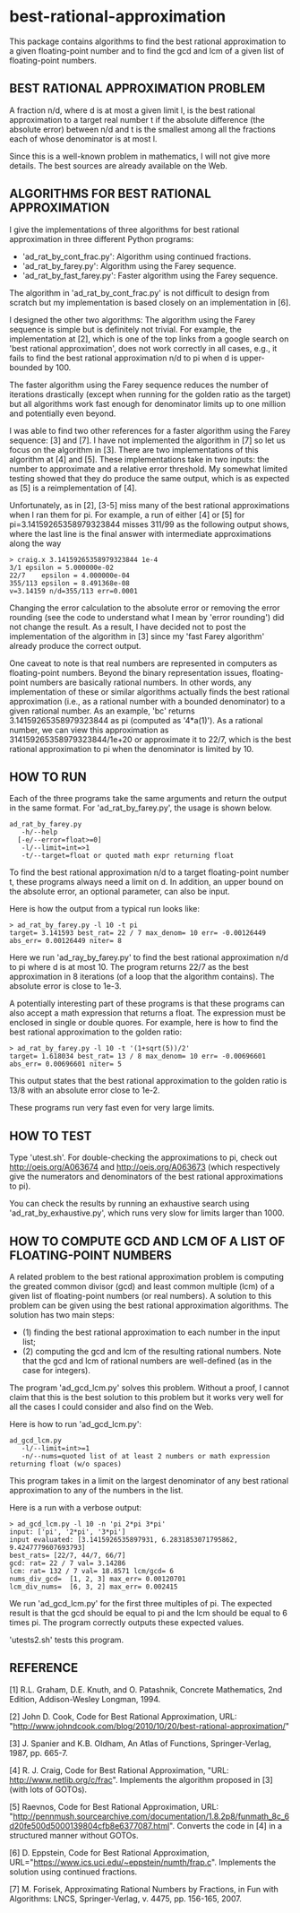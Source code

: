 best-rational-approximation
=============================

This package contains algorithms to find the best rational
approximation to a given floating-point number and to find the gcd and
lcm of a given list of floating-point numbers.

## BEST RATIONAL APPROXIMATION PROBLEM

A fraction n/d, where d is at most a given limit l, is the best
rational approximation to a target real number t if the absolute
difference (the absolute error) between n/d and t is the smallest
among all the fractions each of whose denominator is at most l.

Since this is a well-known problem in mathematics, I will not give more
details. The best sources are already available on the Web.

## ALGORITHMS FOR BEST RATIONAL APPROXIMATION

I give the implementations of three algorithms for best rational
approximation in three different Python programs:
- 'ad_rat_by_cont_frac.py': Algorithm using continued fractions.
- 'ad_rat_by_farey.py': Algorithm using the Farey sequence.
- 'ad_rat_by_fast_farey.py': Faster algorithm using the Farey sequence.

The algorithm in 'ad_rat_by_cont_frac.py' is not difficult to design
from scratch but my implementation is based closely on an
implementation in [6].

I designed the other two algorithms: The algorithm using the Farey
sequence is simple but is definitely not trivial. For example, the
implementation at [2], which is one of the top links from a google
search on 'best rational approximation', does not work correctly in
all cases, e.g., it fails to find the best rational approximation n/d
to pi when d is upper-bounded by 100.

The faster algorithm using the Farey sequence reduces the number of
iterations drastically (except when running for the golden ratio as
the target) but all algorithms work fast enough for denominator limits
up to one million and potentially even beyond.

I was able to find two other references for a faster algorithm using
the Farey sequence: [3] and [7]. I have not implemented the algorithm
in [7] so let us focus on the algorithm in [3]. There are two
implementations of this algorithm at [4] and [5]. These
implementations take in two inputs: the number to approximate and a
relative error threshold. My somewhat limited testing showed that they
do produce the same output, which is as expected as [5] is a
reimplementation of [4].

Unfortunately, as in [2], [3-5] miss many of the best rational
approximations when I ran them for pi. For example, a run of either
[4] or [5] for pi=3.14159265358979323844 misses 311/99 as the
following output shows, where the last line is the final answer with
intermediate approximations along the way

```
> craig.x 3.14159265358979323844 1e-4
3/1	epsilon = 5.000000e-02
22/7	epsilon = 4.000000e-04
355/113	epsilon = 8.491368e-08
v=3.14159 n/d=355/113 err=0.0001
```

Changing the error calculation to the absolute error or removing the
error rounding (see the code to understand what I mean by 'error
rounding') did not change the result. As a result, I have decided not
to post the implementation of the algorithm in [3] since my 'fast
Farey algorithm' already produce the correct output.

One caveat to note is that real numbers are represented in computers
as floating-point numbers. Beyond the binary representation issues,
floating-point numbers are basically rational numbers. In other words,
any implementation of these or similar algorithms actually finds the
best rational approximation (i.e., as a rational number with a bounded
denominator) to a given rational number. As an example, 'bc' returns
3.14159265358979323844 as pi (computed as '4*a(1)'). As a rational
number, we can view this approximation as 314159265358979323844/1e+20
or approximate it to 22/7, which is the best rational approximation to
pi when the denominator is limited by 10.

## HOW TO RUN

Each of the three programs take the same arguments and return the
output in the same format. For 'ad_rat_by_farey.py', the usage is
shown below.

```
ad_rat_by_farey.py 
   -h/--help 
  [-e/--error=float>=0] 
   -l/--limit=int=>1 
   -t/--target=float or quoted math expr returning float
```

To find the best rational approximation n/d to a target floating-point
number t, these programs always need a limit on d. In addition, an
upper bound on the absolute error, an optional parameter, can also be
input.

Here is how the output from a typical run looks like:

```
> ad_rat_by_farey.py -l 10 -t pi
target= 3.141593 best_rat= 22 / 7 max_denom= 10 err= -0.00126449 abs_err= 0.00126449 niter= 8
```

Here we run 'ad_ray_by_farey.py' to find the best rational
approximation n/d to pi where d is at most 10. The program returns
22/7 as the best approximation in 8 iterations (of a loop that the
algorithm contains). The absolute error is close to 1e-3.

A potentially interesting part of these programs is that these
programs can also accept a math expression that returns a float. The
expression must be enclosed in single or double quores. For example,
here is how to find the best rational approximation to the golden
ratio:

```
> ad_rat_by_farey.py -l 10 -t '(1+sqrt(5))/2'
target= 1.618034 best_rat= 13 / 8 max_denom= 10 err= -0.00696601 abs_err= 0.00696601 niter= 5
```

This output states that the best rational approximation to the golden
ratio is 13/8 with an absolute error close to 1e-2.

These programs run very fast even for very large limits.

## HOW TO TEST

Type 'utest.sh'. For double-checking the approximations to pi, check
out http://oeis.org/A063674 and http://oeis.org/A063673 (which
respectively give the numerators and denominators of the best rational
approximations to pi). 

You can check the results by running an exhaustive search using
'ad_rat_by_exhaustive.py', which runs very slow for limits larger than
1000.

## HOW TO COMPUTE GCD AND LCM OF A LIST OF FLOATING-POINT NUMBERS

A related problem to the best rational approximation problem is
computing the greated common divisor (gcd) and least common multiple
(lcm) of a given list of floating-point numbers (or real numbers). A
solution to this problem can be given using the best rational
approximation algorithms. The solution has two main steps: 
- (1) finding the best rational approximation to each number in the input list; 
- (2) computing the gcd and lcm of the resulting rational numbers. 
Note that the gcd and lcm of rational numbers are well-defined (as in the case
for integers).

The program 'ad_gcd_lcm.py' solves this problem. Without a proof, I
cannot claim that this is the best solution to this problem but it
works very well for all the cases I could consider and also find on
the Web.

Here is how to run 'ad_gcd_lcm.py':

```
ad_gcd_lcm.py 
   -l/--limit=int>=1 
   -n/--nums=quoted list of at least 2 numbers or math expression returning float (w/o spaces)
```

This program takes in a limit on the largest denominator of any best
rational approximation to any of the numbers in the list.

Here is a run with a verbose output:

```
> ad_gcd_lcm.py -l 10 -n 'pi 2*pi 3*pi'
input: ['pi', '2*pi', '3*pi']
input evaluated: [3.1415926535897931, 6.2831853071795862, 9.4247779607693793]
best_rats= [22/7, 44/7, 66/7]
gcd: rat= 22 / 7 val= 3.14286
lcm: rat= 132 / 7 val= 18.8571 lcm/gcd= 6
nums_div_gcd=  [1, 2, 3] max_err= 0.00120701
lcm_div_nums=  [6, 3, 2] max_err= 0.002415

```

We run 'ad_gcd_lcm.py' for the first three multiples of pi. The
expected result is that the gcd should be equal to pi and the lcm
should be equal to 6 times pi. The program correctly outputs these
expected values.

'utests2.sh' tests this program.

## REFERENCE

[1] R.L. Graham, D.E. Knuth, and O. Patashnik, Concrete Mathematics,
2nd Edition, Addison-Wesley Longman, 1994.

[2] John D. Cook, Code for Best Rational Approximation, URL:
"http://www.johndcook.com/blog/2010/10/20/best-rational-approximation/"

[3] J. Spanier and K.B. Oldham, An Atlas of Functions,
Springer-Verlag, 1987, pp. 665-7.

[4] R. J. Craig, Code for Best Rational Approximation, "URL:
http://www.netlib.org/c/frac". Implements the algorithm proposed in
[3] (with lots of GOTOs).

[5] Raevnos, Code for Best Rational Approximation, URL:
"http://pennmush.sourcearchive.com/documentation/1.8.2p8/funmath_8c_6d20fe500d5000139804cfb8e6377087.html". Converts
the code in [4] in a structured manner without GOTOs.

[6] D. Eppstein, Code for Best Rational Approximation,
URL="https://www.ics.uci.edu/~eppstein/numth/frap.c". Implements the
solution using continued fractions.

[7] M. Forisek, Approximating Rational Numbers by Fractions, in Fun
with Algorithms: LNCS, Springer-Verlag, v. 4475, pp. 156-165, 2007.
